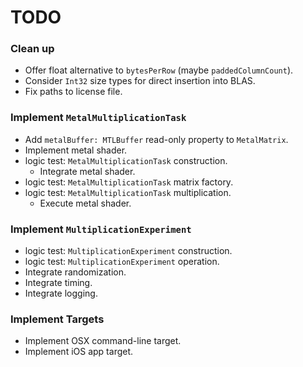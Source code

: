 TODO
====

### Clean up
- Offer float alternative to `bytesPerRow` (maybe `paddedColumnCount`).
- Consider `Int32` size types for direct insertion into BLAS.
- Fix paths to license file.

### Implement `MetalMultiplicationTask`
- Add `metalBuffer: MTLBuffer` read-only property to `MetalMatrix`.
- Implement metal shader.
- logic test: `MetalMultiplicationTask` construction.
    - Integrate metal shader.
- logic test: `MetalMultiplicationTask` matrix factory.
- logic test: `MetalMultiplicationTask` multiplication.
    - Execute metal shader.

### Implement `MultiplicationExperiment`
- logic test: `MultiplicationExperiment` construction.
- logic test: `MultiplicationExperiment` operation.
- Integrate randomization.
- Integrate timing.
- Integrate logging.

### Implement Targets
- Implement OSX command-line target.
- Implement iOS app target.
